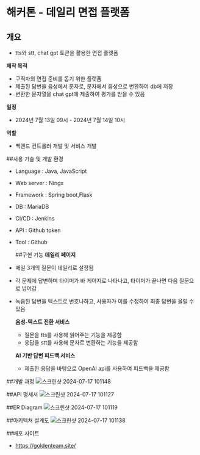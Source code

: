 # 해커톤 - 데일리 면접 플랫폼
## 개요
- tts와 stt, chat gpt 토큰을 활용한 면접 플랫폼

**제작 목적**
- 구직자의 면접 준비를 돕기 위한 플랫폼
- 제출된 답변을 음성에서 문자로, 문자에서 음성으로 변환하여 db에 저장
- 변환한 문자열을 chat gpt에 제출하여 평가를 받을 수 있음
  
**일정**
- 2024년 7월 13일 09시 - 2024년 7월 14일 10시
  
**역할**
- 백엔드 컨트롤러 개발 및 서비스 개발

##사용 기술 및 개발 환경
- Language : Java, JavaScript
- Web server : Ningx
- Framework : Spring boot,Flask
- DB : MariaDB
- CI/CD : Jenkins
- API : Github token
- Tool : Github

  ##구현 기능
**데일리 페이지**
- 매일 3개의 질문이 데일리로 설정됨
- 각 문제에 답변하며 타이머가 바 게이지로 나타나고, 타이머가 끝나면 다음 질문으로 넘어감
- 녹음된 답변을 텍스트로 변호나하고, 사용자가 이를 수정하여 최종 답변을 올릴 수 있음

  **음성-텍스트 전환 서비스**
  - 질문을 tts를 사용해 읽어주는 기능을 제공함
  - 응답을 stt를 사용해 문자로 변환하는 기능을 제공함
 
  **AI 기반 답변 피드백 서비스**
  - 제출한 응답을 바탕으로 OpenAI api를 사용하여 피드백을 제공함

##개발 과정
![스크린샷 2024-07-17 101148](https://github.com/user-attachments/assets/2b824394-f63b-4e45-8e63-498ac4b32cc3)

##API 명세서
![스크린샷 2024-07-17 101127](https://github.com/user-attachments/assets/3213b85f-1dbb-4f07-847e-ac5d2ffe5751)

 ##ER Diagram
![스크린샷 2024-07-17 101119](https://github.com/user-attachments/assets/98f054aa-ff35-4129-a0f4-5996ec95f249)

##아키텍쳐 설계도
![스크린샷 2024-07-17 101138](https://github.com/user-attachments/assets/e6b36d63-8289-4635-8ed2-db5799cad85e)

##배포 사이트
- https://goldenteam.site/


